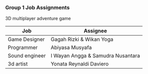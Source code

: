 ### Group 1 Job Assignments
3D multiplayer adventure game

| Job            | Assignee         |
|----------------|------------------|
| Game Designer  | Gagah Rizki & Wikan Yoga |
| Programmer     | Abiyasa Musyafa  |
| Sound engineer | I Wayan Angga & Samudra Nusantara |
| 3d artist      | Yonata Reynaldi Daviero |

